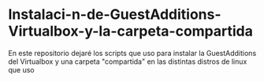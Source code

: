 # Instalaci-n-de-GuestAdditions-Virtualbox-y-la-carpeta-compartida
En este repositorio dejaré los scripts que uso para instalar la GuestAdditions del Virtualbox y una carpeta "compartida" en las distintas distros de linux que uso
